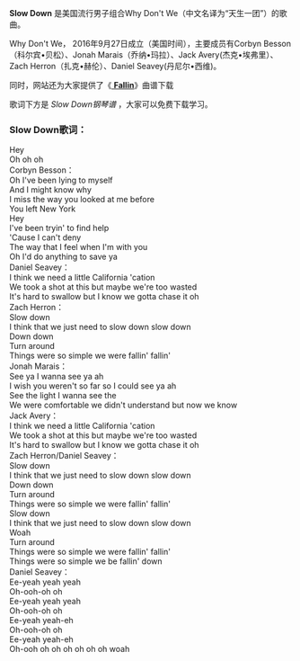 

**Slow Down** 是美国流行男子组合Why Don't We（中文名译为“天生一团”）的歌曲。

Why Don't We， 2016年9月27日成立（美国时间），主要成员有Corbyn Besson（科尔宾•贝松）、Jonah
Marais（乔纳•玛拉）、Jack Avery(杰克•埃弗里）、Zach Herron（扎克•赫伦）、Daniel Seavey(丹尼尔•西维)。

同时，网站还为大家提供了《[ **Fallin**](Music-12155-Fallin-Why-Dont-We.html "Fallin")》曲谱下载

歌词下方是 _Slow Down钢琴谱_ ，大家可以免费下载学习。

### Slow Down歌词：

Hey  
Oh oh oh  
Corbyn Besson：  
Oh I've been lying to myself  
And I might know why  
I miss the way you looked at me before  
You left New York  
Hey  
I've been tryin' to find help  
'Cause I can't deny  
The way that I feel when I'm with you  
Oh I'd do anything to save ya  
Daniel Seavey：  
I think we need a little California 'cation  
We took a shot at this but maybe we're too wasted  
It's hard to swallow but I know we gotta chase it oh  
Zach Herron：  
Slow down  
I think that we just need to slow down slow down  
Down down  
Turn around  
Things were so simple we were fallin' fallin'  
Jonah Marais：  
See ya I wanna see ya ah  
I wish you weren't so far so I could see ya ah  
See the light I wanna see the  
We were comfortable we didn't understand but now we know  
Jack Avery：  
I think we need a little California 'cation  
We took a shot at this but maybe we're too wasted  
It's hard to swallow but I know we gotta chase it oh  
Zach Herron/Daniel Seavey：  
Slow down  
I think that we just need to slow down slow down  
Down down  
Turn around  
Things were so simple we were fallin' fallin'  
Slow down  
I think that we just need to slow down slow down  
Woah  
Turn around  
Things were so simple we were fallin' fallin'  
Things were so simple we be fallin' down  
Daniel Seavey：  
Ee-yeah yeah yeah  
Oh-ooh-oh oh  
Ee-yeah yeah yeah  
Oh-ooh-oh oh  
Ee-yeah yeah-eh  
Oh-ooh-oh oh  
Ee-yeah yeah-eh  
Oh-ooh oh oh oh oh oh oh woah

